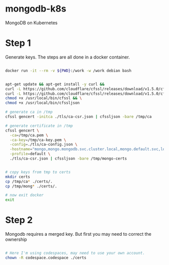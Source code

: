 # mongodb-k8s
MongoDB on Kubernetes

# Step 1

Generate keys.  The steps are all done in a docker container.

```bash

docker run -it --rm -v ${PWD}:/work -w /work debian bash


apt-get update && apt-get install -y curl &&
curl -L https://github.com/cloudflare/cfssl/releases/download/v1.5.0/cfssl_1.5.0_linux_amd64 -o /usr/local/bin/cfssl && \
curl -L https://github.com/cloudflare/cfssl/releases/download/v1.5.0/cfssljson_1.5.0_linux_amd64 -o /usr/local/bin/cfssljson && \
chmod +x /usr/local/bin/cfssl && \
chmod +x /usr/local/bin/cfssljson

# generate ca in /tmp
cfssl gencert -initca ./tls/ca-csr.json | cfssljson -bare /tmp/ca

# generate certificate in /tmp
cfssl gencert \
  -ca=/tmp/ca.pem \
  -ca-key=/tmp/ca-key.pem \
  -config=./tls/ca-config.json \
  -hostname="mongo,mongo.mongodb.svc.cluster.local,mongo.default.svc,localhost,127.0.0.1,mongo.pigbot.svc.cluster.local,34.117.143.215,34.66.213.165,mongo.cwxstat.io" \
  -profile=default \
  ./tls/ca-csr.json | cfssljson -bare /tmp/mongo-certs


# copy keys from tmp to certs
mkdir certs
cp /tmp/ca* ./certs/.
cp /tmp/mong* ./certs/.

# now exit docker
exit
```

# Step 2

Mongodb requires a merged key. But first you may
need to correct the ownership

```bash

# Here I'm using codespaces, may need to use your own account.
chown -R codespace.codespace ./certs



```